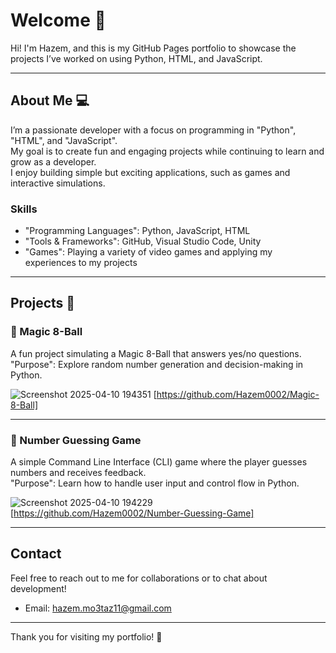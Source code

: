 # Welcome 👋

Hi! I'm Hazem, and this is my GitHub Pages portfolio to showcase the projects I’ve worked on using Python, HTML, and JavaScript.

---

## About Me 💻

I’m a passionate developer with a focus on programming in "Python", "HTML", and "JavaScript".  
My goal is to create fun and engaging projects while continuing to learn and grow as a developer.  
I enjoy building simple but exciting applications, such as games and interactive simulations.

### Skills
- "Programming Languages": Python, JavaScript, HTML
- "Tools & Frameworks": GitHub, Visual Studio Code, Unity
- "Games": Playing a variety of video games and applying my experiences to my projects

---

## Projects 🚀

### 🎱 Magic 8-Ball
A fun project simulating a Magic 8-Ball that answers yes/no questions.  
"Purpose": Explore random number generation and decision-making in Python.  

![Screenshot 2025-04-10 194351](https://github.com/user-attachments/assets/1fc0df52-2aaa-4d00-833c-018cef405f38)
[https://github.com/Hazem0002/Magic-8-Ball]

---

### 🔢 Number Guessing Game
A simple Command Line Interface (CLI) game where the player guesses numbers and receives feedback.  
"Purpose": Learn how to handle user input and control flow in Python.  

![Screenshot 2025-04-10 194229](https://github.com/user-attachments/assets/9e835ce0-9a3c-432b-b75c-73e4433ddcfb)
[https://github.com/Hazem0002/Number-Guessing-Game]

---

## Contact

Feel free to reach out to me for collaborations or to chat about development!  
- Email: [hazem.mo3taz11@gmail.com](mailto:hazem.mo3taz11@gmail.com)

---

Thank you for visiting my portfolio! 🌟

